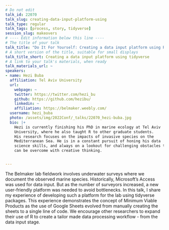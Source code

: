 ```yaml
---
# Do not edit
talk_id: 22070
talk_slug: creating-data-input-platform-using
talk_type: regular
talk_tags: [process, story, tidyverse]
session_slug: makeovers
# ---- Edit information below this line ----
# The title of your talk
talk_title: "Do It For Yourself: Creating a data input platform using R"
# A short version of the title, suitable for small displays
talk_title_short: Creating a data input platform using tidyverse
# A link to your talk's materials, when ready
talk_materials_url: ~
speakers:
- name: Hezi Buba
  affiliation: Tel Aviv University
  url:
    webpage: ~
    twitter: https://twitter.com/hezi_bu
    github: https://github.com/hezibu/
    linkedin: ~
    affiliation: https://belmaker.weebly.com/
  username: hezi_buba
  photo: /assets/img/2022Conf/_talks/22070_hezi-buba.jpg
  bio: |+
    Hezi is currently finishing his PhD in marine ecology at Tel Aviv
    University, where he also taught R to other graduate students.
    His research focuses on the impacts of invasive species on the
    Mediterranean Sea. He is in a constant pursuit of honing his data
    science skills, and always on a lookout for challenging obstacles that
    can be overcome with creative thinking.


---
```


<!-- ABSTRACT ----
Please write abstract below. You may use simple markdown (links, code style, bold, italics)
-->

The Belmaker lab fieldwork involves underwater surveys where we document the
observed marine species. Historically, Microsoft’s Access was used for data
input. But as the number of surveyors increased, a new user-friendly platform
was needed to avoid bottlenecks. In this talk, I share my experience of
developing such a platform for the lab using tidyverse packages. This experience
demonstrates the concept of Minimum Viable Products as the use of Google Sheets
evolved from manually creating the sheets to a single line of code. We encourage
other researchers to expand their use of R to create a tailor made data
processing workflow - from the data input stage.
